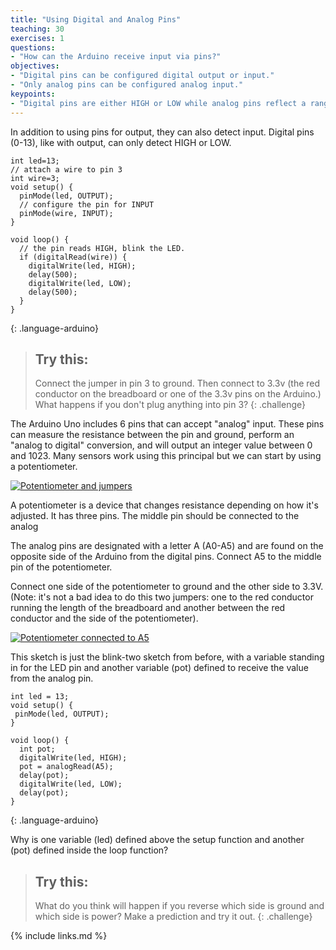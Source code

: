 ```yaml
---
title: "Using Digital and Analog Pins"
teaching: 30
exercises: 1
questions:
- "How can the Arduino receive input via pins?"
objectives:
- "Digital pins can be configured digital output or input."
- "Only analog pins can be configured analog input."
keypoints:
- "Digital pins are either HIGH or LOW while analog pins reflect a range from 0-1023."
---
```


In addition to using pins for output, they can also detect input. Digital pins (0-13), like with output, can only detect HIGH or LOW.

~~~
int led=13;
// attach a wire to pin 3
int wire=3;
void setup() {
  pinMode(led, OUTPUT);
  // configure the pin for INPUT
  pinMode(wire, INPUT);
}

void loop() {
  // the pin reads HIGH, blink the LED.
  if (digitalRead(wire)) {
    digitalWrite(led, HIGH);
    delay(500);
    digitalWrite(led, LOW);
    delay(500);
  }
}
~~~
{: .language-arduino}

> ## Try this:
>
> Connect the jumper in pin 3 to ground. Then connect to 3.3v (the
> red conductor on the breadboard or one of the 3.3v pins on the
> Arduino.) What happens if you don't plug anything into pin 3?
{: .challenge}

The Arduino Uno includes 6 pins that can accept "analog" input. These pins can measure the resistance between the pin and ground, perform an "analog to digital" conversion, and will output an integer value between 0 and 1023. Many sensors work using this principal but we can start by using a potentiometer.

<a href="{{ page.root }}/fig/potentiometer_parts_med.jpg">
  <img src="{{ page.root }}/fig/potentiometer_parts_full.jpg" alt="Potentiometer and jumpers" />
</a>

A potentiometer is a device that changes resistance depending on how it's adjusted. It has three pins. The middle pin should be connected to the analog

The analog pins are designated with a letter A (A0-A5) and are found on the opposite side of the Arduino from the digital pins. Connect A5 to the middle pin of the potentiometer.

Connect one side of the potentiometer to ground and the other side to 3.3V. (Note: it's not a bad idea to do this two jumpers: one to the red conductor running the length of the breadboard and another between the red conductor and the side of the potentiometer).

<a href="{{ page.root }}/fig/potentiometer_med.jpg">
  <img src="{{ page.root }}/fig/potentiometer_full.jpg" alt="Potentiometer connected to A5" />
</a>

This sketch is just the blink-two sketch from before, with a variable standing in for the LED pin and another variable (pot) defined to receive the value from the analog pin.

~~~
int led = 13;
void setup() {
 pinMode(led, OUTPUT);
}

void loop() {
  int pot;
  digitalWrite(led, HIGH);
  pot = analogRead(A5);
  delay(pot);
  digitalWrite(led, LOW);
  delay(pot);
}
~~~
{: .language-arduino}

Why is one variable (led) defined above the setup function and another (pot) defined inside the loop function?

> ## Try this:
>
> What do you think will happen if you reverse which side is ground and which side is power? Make a prediction and try it out.
{: .challenge}


{% include links.md %}
